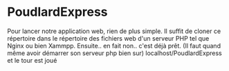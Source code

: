 # PoudlardExpress

Pour lancer notre application web, rien de plus simple.
Il suffit de cloner ce répertoire dans le répertoire des fichiers web d'un serveur PHP tel que Nginx ou bien Xammpp.
Ensuite.. en fait non.. c'est déjà prêt.
(Il faut quand même avoir démarrer son serveur php bien sur)
localhost/PoudlardExpress et le tour est joué

